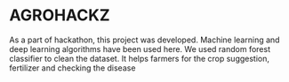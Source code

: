 # AGROHACKZ
As a part of hackathon, this project was developed. Machine learning and deep learning algorithms have been used here. We used random forest classifier to clean the dataset. It helps farmers for the crop suggestion, fertilizer and checking the disease
